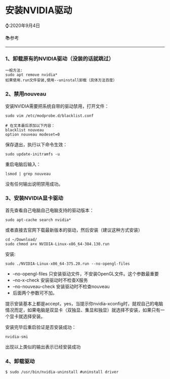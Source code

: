 # 安装NVIDIA驱动

⌚️:2020年9月4日

📚参考

---

### 1、卸载原有的NVIDIA驱动（没装的话就跳过）

```
一般方法:
sudo apt remove nvidia*
如果使用.run文件安装,使用--uninstall卸载（具体方法百度）
```

### 2、禁用nouveau

安装NVIDIA需要把系统自带的驱动禁用，打开文件：

```
sudo vim /etc/modprobe.d/blacklist.conf

# 在文本最后添加以下内容：
blacklist nouveau
option nouveau modeset=0
```

保存退出，执行以下命令生效：

```
sudo update-initramfs -u
```

重启电脑后输入：

```
lsmod | grep nouveau
```

没有任何输出说明禁用成功。

### 3、安装NVIDIA显卡驱动

首先查看自己电脑自己电脑支持的驱动版本：

```
sudo apt-cache search nvidia*     
```

或者直接去官网下载最新版本的驱动，然后安装（建议这种方式安装）

```
cd ~/Download/ 
sudo chmod a+x NVIDIA-Linux-x86_64-384.130.run
```

安装:

```
sudo ./NVIDIA-Linux-x86_64-375.20.run --no-opengl-files
```

- –no-opengl-files 只安装驱动文件，不安装OpenGL文件。这个参数最重要
- –no-x-check 安装驱动时不检查X服务
- –no-nouveau-check 安装驱动时不检查nouveau 
- 后面两个参数可不加。

提示安装基本上都是accept，yes，当提示你nvidia-xconfig时，就视自己的电脑情况而定，如果电脑是双显卡（双独显、集显和独显）就选择不安装，如果只有一个显卡就选择安装。

安装完毕后重启验证是否安装成功：

```
nvidia-smi
```

出现以上类似的输出表示已经安装成功

### 4、卸载驱动

```
$ sudo /usr/bin/nvidia-uninstall #uninstall driver
```